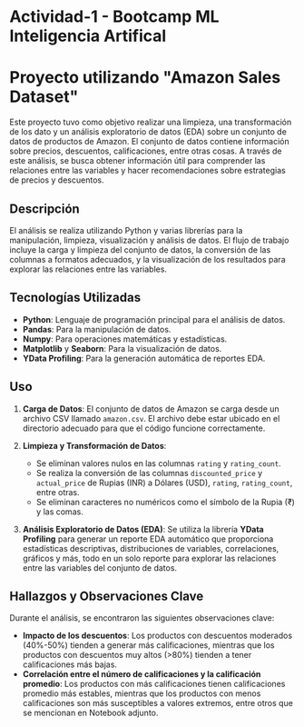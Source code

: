 # Actividad-1 - Bootcamp ML Inteligencia Artifical

# Proyecto utilizando "Amazon Sales Dataset"

Este proyecto tuvo como objetivo realizar una limpieza, una transformación de los dato y un análisis exploratorio de datos (EDA) sobre un conjunto de datos de productos de Amazon. El conjunto de datos contiene información sobre precios, descuentos, calificaciones, entre otras cosas. A través de este análisis, se busca obtener información útil para comprender las relaciones entre las variables y hacer recomendaciones sobre estrategias de precios y descuentos.

## Descripción

El análisis se realiza utilizando Python y varias librerías para la manipulación, limpieza, visualización y análisis de datos. El flujo de trabajo incluye la carga y limpieza del conjunto de datos, la conversión de las columnas a formatos adecuados, y la visualización de los resultados para explorar las relaciones entre las variables.

## Tecnologías Utilizadas

- **Python**: Lenguaje de programación principal para el análisis de datos.
- **Pandas**: Para la manipulación de datos.
- **Numpy**: Para operaciones matemáticas y estadísticas.
- **Matplotlib** y **Seaborn**: Para la visualización de datos.
- **YData Profiling**: Para la generación automática de reportes EDA.

## Uso

1. **Carga de Datos**: El conjunto de datos de Amazon se carga desde un archivo CSV llamado `amazon.csv`. El archivo debe estar ubicado en el directorio adecuado para que el código funcione correctamente.

2. **Limpieza y Transformación de Datos**: 
   - Se eliminan valores nulos en las columnas `rating` y `rating_count`.
   - Se realiza la conversión de las columnas `discounted_price` y `actual_price` de Rupias (INR) a Dólares (USD), `rating`, `rating_count`, entre otras.
   - Se eliminan caracteres no numéricos como el símbolo de la Rupia (₹) y las comas.

3. **Análisis Exploratorio de Datos (EDA)**: Se utiliza la librería **YData Profiling** para generar un reporte EDA automático que proporciona estadísticas descriptivas, distribuciones de variables, correlaciones, gráficos y más, todo en un solo reporte para explorar las relaciones entre las variables del conjunto de datos.

## Hallazgos y Observaciones Clave

Durante el análisis, se encontraron las siguientes observaciones clave:
- **Impacto de los descuentos**: Los productos con descuentos moderados (40%-50%) tienden a generar más calificaciones, mientras que los productos con descuentos muy altos (>80%) tienden a tener calificaciones más bajas.
- **Correlación entre el número de calificaciones y la calificación promedio**: Los productos con más calificaciones tienen calificaciones promedio más estables, mientras que los productos con menos calificaciones son más susceptibles a valores extremos, entre otros que se mencionan en Notebook adjunto.

